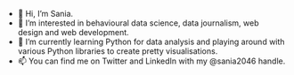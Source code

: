 - 👋 Hi, I’m Sania.
- 👀 I’m interested in behavioural data science, data journalism, web design and web development.
- 🌱 I’m currently learning Python for data analysis and playing around with various Python libraries to create pretty visualisations.
- 📫 You can find me on Twitter and LinkedIn with my @sania2046 handle.

<!---
sania2046/sania2046 is a ✨ special ✨ repository because its `README.md` (this file) appears on your GitHub profile.
You can click the Preview link to take a look at your changes.
--->
